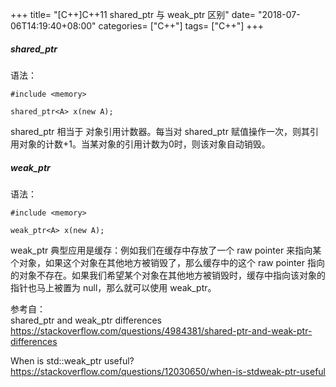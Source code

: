 +++
title= "[C++]C++11 shared_ptr 与 weak_ptr 区别"
date= "2018-07-06T14:19:40+08:00"
categories= ["C++"]
tags= ["C++"]
+++

##### shared_ptr

语法：

    #include <memory>
    
    shared_ptr<A> x(new A);
    
shared_ptr 相当于 对象引用计数器。每当对 shared_ptr 赋值操作一次，则其引用对象的计数+1。当某对象的引用计数为0时，则该对象自动销毁。

##### weak_ptr

语法：

    #include <memory>
    
    weak_ptr<A> x(new A);

weak_ptr 典型应用是缓存：例如我们在缓存中存放了一个 raw pointer 来指向某个对象，如果这个对象在其他地方被销毁了，那么缓存中的这个 raw pointer 指向的对象不存在。如果我们希望某个对象在其他地方被销毁时，缓存中指向该对象的指针也马上被置为 null，那么就可以使用 weak_ptr。

参考自：  
shared_ptr and weak_ptr differences  
https://stackoverflow.com/questions/4984381/shared-ptr-and-weak-ptr-differences

When is std::weak_ptr useful?  
https://stackoverflow.com/questions/12030650/when-is-stdweak-ptr-useful
